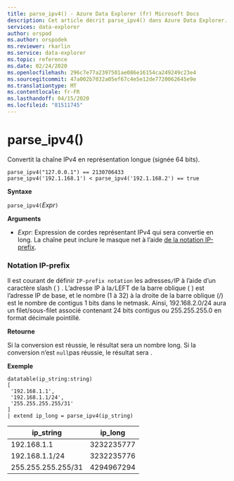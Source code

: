 ```yaml
---
title: parse_ipv4() - Azure Data Explorer (fr) Microsoft Docs
description: Cet article décrit parse_ipv4() dans Azure Data Explorer.
services: data-explorer
author: orspod
ms.author: orspodek
ms.reviewer: rkarlin
ms.service: data-explorer
ms.topic: reference
ms.date: 02/24/2020
ms.openlocfilehash: 296c7e77a2397501ae086e16154ca249249c23e4
ms.sourcegitcommit: 47a002b7032a05ef67c4e5e12de7720062645e9e
ms.translationtype: MT
ms.contentlocale: fr-FR
ms.lasthandoff: 04/15/2020
ms.locfileid: "81511745"
---
```

# <a name="parse_ipv4"></a>parse_ipv4()

Convertit la chaîne IPv4 en représentation longue (signée 64 bits).

```kusto
parse_ipv4("127.0.0.1") == 2130706433
parse_ipv4('192.1.168.1') < parse_ipv4('192.1.168.2') == true
```

**Syntaxe**

`parse_ipv4(`*Expr*`)`

**Arguments**

* *Expr*: Expression de cordes représentant IPv4 qui sera convertie en long. La chaîne peut inclure le masque net à l’aide [de la notation IP-prefix](#ip-prefix-notation).

### <a name="ip-prefix-notation"></a>Notation IP-prefix

Il est courant de définir `IP-prefix notation` les adresses`/`IP à l’aide d’un caractère slash ( ) .
L’adresse IP à la`/`LEFT de la barre oblique ( ) est l’adresse IP de base, et le nombre (1 à 32) à la droite de la barre oblique (/) est le nombre de contigus 1 bits dans le netmask. Ainsi, 192.168.2.0/24 aura un filet/sous-filet associé contenant 24 bits contigus ou 255.255.255.0 en format décimale pointillé.

**Retourne**

Si la conversion est réussie, le résultat sera un nombre long.
Si la conversion n’est `null`pas réussie, le résultat sera .
 
**Exemple**

```kusto
datatable(ip_string:string)
[
 '192.168.1.1',
 '192.168.1.1/24',
 '255.255.255.255/31'
]
| extend ip_long = parse_ipv4(ip_string)
```

|ip_string|ip_long|
|---|---|
|192.168.1.1|3232235777|
|192.168.1.1/24|3232235776|
|255.255.255.255/31|4294967294|